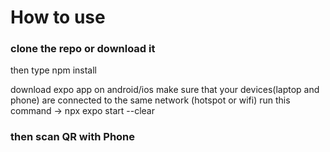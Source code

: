 # How to use #
### clone the repo or download it ###
then type npm install

download expo app on android/ios
make sure that your devices(laptop and phone) are connected to the same network (hotspot or wifi)
run this command ->   npx expo start --clear
### then scan QR with Phone ###
